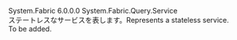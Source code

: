 <Type Name="StatelessService" FullName="System.Fabric.Query.StatelessService">
  <TypeSignature Language="C#" Value="public sealed class StatelessService : System.Fabric.Query.Service" />
  <TypeSignature Language="ILAsm" Value=".class public auto ansi sealed beforefieldinit StatelessService extends System.Fabric.Query.Service" />
  <TypeSignature Language="DocId" Value="T:System.Fabric.Query.StatelessService" />
  <TypeSignature Language="VB.NET" Value="Public NotInheritable Class StatelessService&#xA;Inherits Service" />
  <TypeSignature Language="F#" Value="type StatelessService = class&#xA;    inherit Service" />
  <AssemblyInfo>
    <AssemblyName>System.Fabric</AssemblyName>
    <AssemblyVersion>6.0.0.0</AssemblyVersion>
  </AssemblyInfo>
  <Base>
    <BaseTypeName>System.Fabric.Query.Service</BaseTypeName>
  </Base>
  <Interfaces />
  <Docs>
    <summary>
      <para><span data-ttu-id="14c99-101">ステートレスなサービスを表します。</span><span class="sxs-lookup"><span data-stu-id="14c99-101">Represents a stateless service.</span></span></para>
    </summary>
    <remarks>To be added.</remarks>
  </Docs>
  <Members />
</Type>
